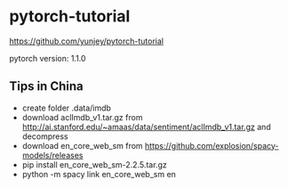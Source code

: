 # pytorch-tutorial

https://github.com/yunjey/pytorch-tutorial

pytorch version: 1.1.0

## Tips in China

- create folder .data/imdb
- download aclImdb_v1.tar.gz from http://ai.stanford.edu/~amaas/data/sentiment/aclImdb_v1.tar.gz and decompress
- download en_core_web_sm from https://github.com/explosion/spacy-models/releases
- pip install en_core_web_sm-2.2.5.tar.gz
- python -m spacy link en_core_web_sm en

